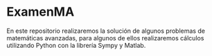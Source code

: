 # ExamenMA
En este repositorio realizaremos la solución de algunos problemas de matemáticas avanzadas,
para algunos de ellos realizaremos cálculos utilizando Python con la librería Sympy y Matlab.